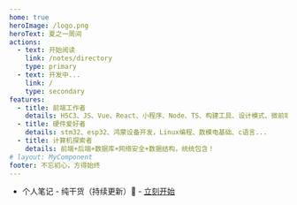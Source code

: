 ```yaml
---
home: true
heroImage: /logo.png
heroText: 夏之一周间
actions:
  - text: 开始阅读
    link: /notes/directory
    type: primary
  - text: 开发中...
    link: /
    type: secondary
features:
  - title: 前端工作者
    details: H5C3、JS、Vue、React、小程序、Node、TS、构建工具、设计模式、微前端、前沿概念...
  - title: 硬件爱好者
    details: stm32、esp32、鸿蒙设备开发，Linux编程、数模电基础、c语言...
  - title: 计算机探索者
    details: 前端+后端+数据库+网络安全+数据结构，统统包含！
# layout: MyComponent
footer: 不忘初心，方得始终
---
```


<!-- <MyComponent/> -->

- 个人笔记 - 纯干货（持续更新）:100: - [ 立刻开始 ](https://wuzhongtian.vercel.app/)
